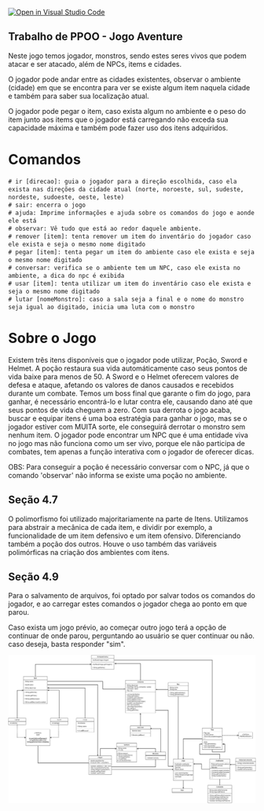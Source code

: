 [![Open in Visual Studio Code](https://classroom.github.com/assets/open-in-vscode-c66648af7eb3fe8bc4f294546bfd86ef473780cde1dea487d3c4ff354943c9ae.svg)](https://classroom.github.com/online_ide?assignment_repo_id=8176603&assignment_repo_type=AssignmentRepo)
## Trabalho de PPOO - Jogo Aventure

Neste jogo temos jogador, monstros, sendo estes seres vivos que podem atacar e ser atacado, além de NPCs, items e cidades.

O jogador pode andar entre as cidades existentes, observar o ambiente (cidade) em que se encontra para ver se existe algum item naquela cidade e também para saber sua localização atual.

O jogador pode pegar o item, caso exista algum no ambiente e o peso do item junto aos items que o jogador está carregando não exceda sua capacidade máxima e também pode fazer uso dos itens adquiridos.

# Comandos

```
# ir [direcao]: guia o jogador para a direção escolhida, caso ela exista nas direções da cidade atual (norte, noroeste, sul, sudeste, nordeste, sudoeste, oeste, leste)
# sair: encerra o jogo
# ajuda: Imprime informações e ajuda sobre os comandos do jogo e aonde ele está
# observar: Vê tudo que está ao redor daquele ambiente.
# remover [item]: tenta remover um item do inventário do jogador caso ele exista e seja o mesmo nome digitado
# pegar [item]: tenta pegar um item do ambiente caso ele exista e seja o mesmo nome digitado
# conversar: verifica se o ambiente tem um NPC, caso ele exista no ambiente, a dica do npc é exibida
# usar [item]: tenta utilizar um item do inventário caso ele exista e seja o mesmo nome digitado
# lutar [nomeMonstro]: caso a sala seja a final e o nome do monstro seja igual ao digitado, inicia uma luta com o monstro
```

# Sobre o Jogo

Existem três itens disponíveis que o jogador pode utilizar, Poção, Sword e Helmet. A poção restaura sua vida automáticamente caso seus pontos de vida baixe para menos de 50. A Sword e o Helmet oferecem valores de defesa e ataque, afetando os valores de danos causados e recebidos durante um combate. Temos um boss final que garante o fim do jogo, para ganhar, é necessário encontrá-lo e lutar contra ele, causando dano até que seus pontos de vida cheguem a zero. Com sua derrota o jogo acaba, buscar e equipar itens é uma boa estratégia para ganhar o jogo, mas se o jogador estiver com MUITA sorte, ele conseguirá derrotar o monstro sem nenhum item. O jogador pode encontrar um NPC que é uma entidade viva no jogo mas não funciona como um ser vivo, porque ele não participa de combates, tem apenas a função interativa com o jogador de oferecer dicas.

OBS: Para conseguir a poção é necessário conversar com o NPC, já que o comando 'observar' não informa se existe uma poção no ambiente.
##  Seção 4.7

O polimorfismo foi utilizado majoritariamente na parte de Itens. Utilizamos para abstrair a mecânica de cada item, e dividir por exemplo, a funcionalidade de um item defensivo e um item ofensivo. Diferenciando também a poção dos outros. Houve o uso também das variáveis polimórficas na criação dos ambientes com itens. 

##  Seção 4.9

Para o salvamento de arquivos, foi optado por salvar todos os comandos do jogador, e ao carregar estes comandos o jogador chega ao ponto em que parou.

Caso exista um jogo prévio, ao começar outro jogo terá a opção de continuar de onde parou, perguntando ao usuário se quer continuar ou não. caso deseja, basta responder "sim".


![UML](/doc/UML_PPOO_TIBIUFLA.png)